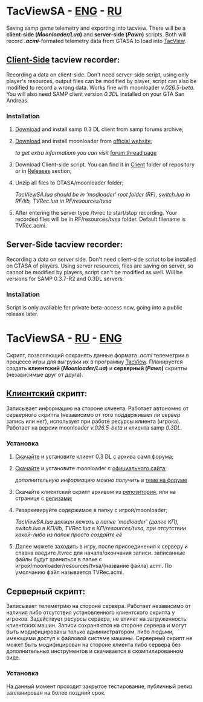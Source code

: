 # TacViewSA - [ENG](README.md#tacviewsa---eng---ru) - [RU](README.md#tacviewsa---ru---eng)

Saving samp game telemetry and exporting into tacview. There will be a **client-side (_Moonloader/Lua_)** and **server-side (_Pawn_)** scripts. Both will record **_.acmi_**-formated telemetry data from GTASA to load into [TacView](https://www.tacview.net/).

## [Client-Side](Client/) tacview recorder:

Recording a data on client-side. Don't need server-side script, using only player's resources, output files can be modified by player, script can also be modified to record a wrong data. Works fine with moonloader _v.026.5-beta_. You will also need SAMP client version _0.3DL_ installed on your GTA San Andreas.

### Installation

1. [Download](https://sampforum.blast.hk/files/03DL/sa-mp-0.3.DL-R1-install.exe) and install samp 0.3 DL client from samp forums archive;

2. [Download](https://www.blast.hk/moonloader/download.php) and install moonloader from [official website](https://www.blast.hk/);

     _to get extra informatiom you can visit_ [forum thread page](https://www.blast.hk/threads/13305/)

3. Download Client-side script. You can find it in [Client](Client/) folder of repository or in [Releases](https://github.com/d7KrEoL/TacViewSA/releases) section;

4. Unzip all files to GTASA/moonloader folder; 

      _TacViewSA.lua should be in 'modloader' root folder (RF), 
      switch.lua in RF/lib, 
      TVRec.lua in RF/resources/tvsa_

5. After entering the server type /tvrec to start/stop recording. Your recorded files will be in RF/resources/tvsa folder. Default filename is TVRec.acmi.



## Server-Side tacview recorder:

Recording a data on server side. Don't need client-side script to be installed on GTASA of players. Using server resources, files are saving on server, so cannot be modified by players, script can't be modified as well. Will be versions for SAMP 0.3.7-R2 and 0.3DL servers.

### Installation

Script is only avaliable for private beta-access now, going into a public release later.



# TacViewSA - [RU](README.md#tacviewsa---ru---eng) - [ENG](README.md#tacviewsa---eng---ru)

Скрипт, позволяющий сохранять данные формата _.acmi_ телеметрии в процессе игры для выгрузки их в программу [TacView](https://www.tacview.net/). Планируется создать **клиентский (_Moonloader/Lua_)** и **серверный (_Pawn_)** скрипты (независимые друг от друга).

## [Клиентский](Client/) скрипт:

Записывает информацию на стороне клиента. Работает автономно от серверного скрипта (независимо от того поддерживает ли сервер запись или нет), использует при работе ресурсы клиента (игрока). Работает на версии moonloader _v.026.5-beta_ и клиента samp _0.3DL_.

### Установка

1. [Скачайте](https://sampforum.blast.hk/files/03DL/sa-mp-0.3.DL-R1-install.exe) и установите клиент 0.3 DL с архива самп форума;

2. [Скачайте](https://www.blast.hk/moonloader/download.php) и установите moonloader с [официального сайта](https://www.blast.hk/);

     _дополнительную информацию можно получить в_ [теме на форуме](https://www.blast.hk/threads/13305/)

3. Скачайте клиентский скрипт архивом из [репозитория](Client/), или на странице с [релизами](https://github.com/d7KrEoL/TacViewSA/releases);

4. Разархивируйте содержимое в папку с игрой/moonloader; 

      _TacViewSA.lua должен лежать в папке 'modloader' (далее КП), 
      switch.lua в КП/lib, 
      TVRec.lua в КП/resources/tvsa,
      при отсутствии какой-либо из папок просто создайте её_

5. Далее можете заходить в игру, после присоединения к серверу и спавна введите /tvrec для начала/окончания записи. записанные файлы будут храниться в папке с игрой/moonloader/resources/tvsa/(название файла).acmi. По умолчанию файл называется TVRec.acmi.



## Серверный скрипт:

Записывает телеметрию на стороне сервера. Работает независимо от наличия либо отсутствия установленного клиентского скрипта у игроков. Задействует ресурсы сервера, не влияет на загруженность клиентских машин. Записи сохраняются на стороне сервера и могут быть модифицированы только администратором, либо людьми, имеющими доступ к файловой системе машины. Серверный скрипт не может быть модифицирован на стороне клиента либо сервера без дополнительных инструментов и скачивается в скомпилированном виде.

### Установка
На данный момент проходит закрытое тестирование, публичный релиз запланирован на более поздний срок.
